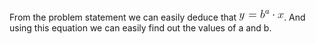 From the problem statement we can easily deduce that ![](https://github.com/Talha76/Editorials/blob/main/Codeforces/Div3%23786/.CommonFiles/images/A1.png). And using this equation we can easily find out the values of a and b.
